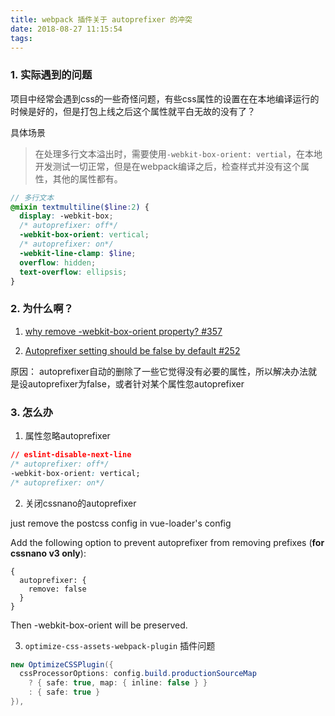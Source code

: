 ```yaml
---
title: webpack 插件关于 autoprefixer 的冲突
date: 2018-08-27 11:15:54
tags:
---
```


### 1. 实际遇到的问题
项目中经常会遇到css的一些奇怪问题，有些css属性的设置在在本地编译运行的时候是好的，但是打包上线之后这个属性就平白无故的没有了？

具体场景
> 在处理多行文本溢出时，需要使用```-webkit-box-orient: vertial```，在本地开发测试一切正常，但是在webpack编译之后，检查样式并没有这个属性，其他的属性都有。
```scss
// 多行文本
@mixin textmultiline($line:2) {
  display: -webkit-box;
  /* autoprefixer: off*/
  -webkit-box-orient: vertical;
  /* autoprefixer: on*/
  -webkit-line-clamp: $line;
  overflow: hidden;
  text-overflow: ellipsis;
}
```

### 2. 为什么啊？
1. [why remove -webkit-box-orient property? #357](https://github.com/cssnano/cssnano/issues/357)

2. [Autoprefixer setting should be false by default #252](https://github.com/cssnano/cssnano/issues/252)

原因：
  autoprefixer自动的删除了一些它觉得没有必要的属性，所以解决办法就是设autoprefixer为false，或者针对某个属性忽autoprefixer


### 3. 怎么办

1. 属性忽略autoprefixer
```css
// eslint-disable-next-line
/* autoprefixer: off*/
-webkit-box-orient: vertical;
/* autoprefixer: on*/
```

2. 关闭cssnano的autoprefixer

just remove the postcss config in vue-loader's config

Add the following option to prevent autoprefixer from removing prefixes (<strong>for cssnano v3 only</strong>):

```shell
{
  autoprefixer: {
    remove: false
  }
}
```
Then -webkit-box-orient will be preserved.

3. ```optimize-css-assets-webpack-plugin``` 插件问题

```cs
new OptimizeCSSPlugin({
  cssProcessorOptions: config.build.productionSourceMap
    ? { safe: true, map: { inline: false } }
    : { safe: true }
}),
```